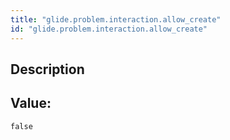 ```yaml
---
title: "glide.problem.interaction.allow_create"
id: "glide.problem.interaction.allow_create"
---
```

## Description



## Value: 
```
false
```